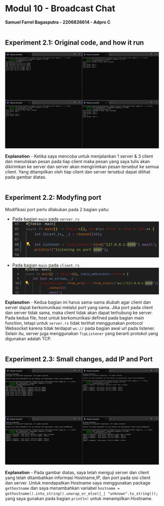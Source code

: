 # Modul 10 - Broadcast Chat
**Samuel Farrel Bagasputra - 2206826614 - Adpro C**
<br><br>

## Experiment 2.1: Original code, and how it run
<img src = "images/21.png">

**Explanation** - Ketika saya mencoba untuk menjalankan 1 server & 3 client dan menuliskan pesan pada tiap client maka pesan yang saya tulis akan dikirimkan ke server dan server akan mengirimkan pesan tersebut ke semua client. Yang ditampilkan oleh tiap client dan server tersebut dapat dilihat pada gambar diatas.<br><br>

## Experiment 2.2: Modyfing port
Modifikasi port perlu dilakukan pada 2 bagian yaitu:
- Pada bagian `main` pada `server.rs`
    <img src = "images/22_server.png"><br>

- Pada bagian `main` pada `client.rs`
    <img src = "images/22_client.png"><br>

**Explanation** - Kedua bagian ini harus sama-sama diubah agar client dan server dapat berkomunikasi melalui port yang sama. Jika port pada client dan server tidak sama, maka client tidak akan dapat terhubung ke server. Pada kedua file, host untuk berkomunikasi defined pada bagian main function, tetapi untuk `server.rs` tidak terlihat menggunakan protocol Websocket karena tidak terdapat `ws://` pada bagian awal url pada listener. Selain itu, server juga menggunakan `TcpListener` yang berarti protokol yang digunakan adalah TCP.<br><br>

## Experiment 2.3: Small changes, add IP and Port
<img src = "images/23.png">

**Explanation** - Pada gambar diatas, saya telah menguji server dan client yang telah ditambahkan informasi Hostname,IP, dan port pada sisi client dan server. Untuk mendapatkan Hostname saya menggunakan package `gethostname` dan saya menambahkan variabel `hostname = gethostname().into_string().unwrap_or_else(|_| "unknown".to_string());` yang saya gunakan pada bagian `println!` untuk menampilkan Hostname.